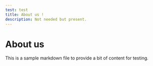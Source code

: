 ```yaml
---
test: test
title: About us !
description: Not needed but present.
---
```


# About us

This is a sample markdown file to provide a bit of content for testing.